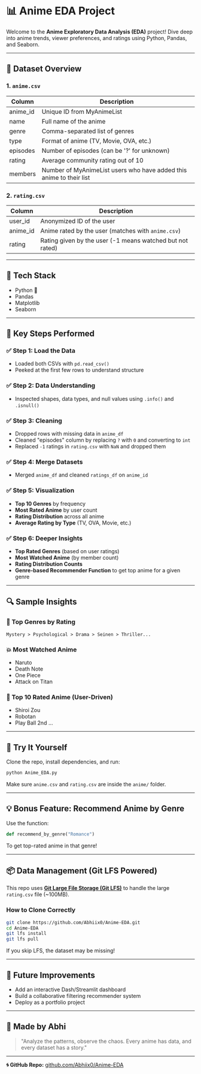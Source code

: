 # 📊 Anime EDA Project

Welcome to the **Anime Exploratory Data Analysis (EDA)** project! Dive deep into anime trends, viewer preferences, and ratings using Python, Pandas, and Seaborn.

---

## 📁 Dataset Overview

### 1. `anime.csv`

| Column    | Description                                                         |
| --------- | ------------------------------------------------------------------- |
| anime\_id | Unique ID from MyAnimeList                                          |
| name      | Full name of the anime                                              |
| genre     | Comma-separated list of genres                                      |
| type      | Format of anime (TV, Movie, OVA, etc.)                              |
| episodes  | Number of episodes (can be '?' for unknown)                         |
| rating    | Average community rating out of 10                                  |
| members   | Number of MyAnimeList users who have added this anime to their list |

### 2. `rating.csv`

| Column    | Description                                               |
| --------- | --------------------------------------------------------- |
| user\_id  | Anonymized ID of the user                                 |
| anime\_id | Anime rated by the user (matches with `anime.csv`)        |
| rating    | Rating given by the user (-1 means watched but not rated) |

---

## 🔧 Tech Stack

* Python 🐍
* Pandas
* Matplotlib
* Seaborn

---

## 🧠 Key Steps Performed

### ✅ Step 1: Load the Data

* Loaded both CSVs with `pd.read_csv()`
* Peeked at the first few rows to understand structure

### ✅ Step 2: Data Understanding

* Inspected shapes, data types, and null values using `.info()` and `.isnull()`

### ✅ Step 3: Cleaning

* Dropped rows with missing data in `anime_df`
* Cleaned "episodes" column by replacing `?` with `0` and converting to `int`
* Replaced `-1` ratings in `rating.csv` with `NaN` and dropped them

### ✅ Step 4: Merge Datasets

* Merged `anime_df` and cleaned `ratings_df` on `anime_id`

### ✅ Step 5: Visualization

* **Top 10 Genres** by frequency
* **Most Rated Anime** by user count
* **Rating Distribution** across all anime
* **Average Rating by Type** (TV, OVA, Movie, etc.)

### ✅ Step 6: Deeper Insights

* **Top Rated Genres** (based on user ratings)
* **Most Watched Anime** (by member count)
* **Rating Distribution Counts**
* **Genre-based Recommender Function** to get top anime for a given genre

---

## 🔍 Sample Insights

### 🎯 Top Genres by Rating

```
Mystery > Psychological > Drama > Seinen > Thriller...
```

### 💥 Most Watched Anime

* Naruto
* Death Note
* One Piece
* Attack on Titan

### 🧠 Top 10 Rated Anime (User-Driven)

* Shiroi Zou
* Robotan
* Play Ball 2nd
  ...

---

## 🧪 Try It Yourself

Clone the repo, install dependencies, and run:

```bash
python Anime_EDA.py
```

Make sure `anime.csv` and `rating.csv` are inside the `anime/` folder.

---

## 💡 Bonus Feature: Recommend Anime by Genre

Use the function:

```python
def recommend_by_genre("Romance")
```

To get top-rated anime in that genre!

---

## 📦 Data Management (Git LFS Powered)

This repo uses **[Git Large File Storage (Git LFS)](https://git-lfs.github.com/)** to handle the large `rating.csv` file (\~100MB).

### How to Clone Correctly

```bash
git clone https://github.com/Abhiix0/Anime-EDA.git
cd Anime-EDA
git lfs install
git lfs pull
```

If you skip LFS, the dataset may be missing!

---

## 🚀 Future Improvements

* Add an interactive Dash/Streamlit dashboard
* Build a collaborative filtering recommender system
* Deploy as a portfolio project

---

## 🧠 Made by Abhi

> "Analyze the patterns, observe the chaos. Every anime has data, and every dataset has a story."

---

**🌀 GitHub Repo:** [github.com/Abhiix0/Anime-EDA](https://github.com/Abhiix0/Anime-EDA)
